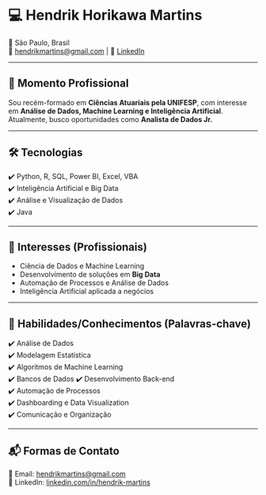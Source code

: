 # 💻 Hendrik Horikawa Martins

📍 São Paulo, Brasil  
📧 hendrikmartins@gmail.com | 🔗 [LinkedIn](www.linkedin.com/in/hendrik-martins)  

---

## 🚀 Momento Profissional
Sou recém-formado em **Ciências Atuariais pela UNIFESP**, com interesse em **Análise de Dados, Machine Learning e Inteligência Artificial**. Atualmente, busco oportunidades como **Analista de Dados Jr.**

---

## 🛠️ Tecnologias
✔️ Python, R, SQL, Power BI, Excel, VBA  
✔️ Inteligência Artificial e Big Data  
✔️ Análise e Visualização de Dados  
✔️ Java

---

## 🎯 Interesses (Profissionais)
- Ciência de Dados e Machine Learning
- Desenvolvimento de soluções em **Big Data**
- Automação de Processos e Análise de Dados
- Inteligência Artificial aplicada a negócios

---

## 📌 Habilidades/Conhecimentos (Palavras-chave)
✔️ Análise de Dados  
✔️ Modelagem Estatística  
✔️ Algoritmos de Machine Learning  
✔️ Bancos de Dados
✔️ Desenvolvimento Back-end  
✔️ Automação de Processos  
✔️ Dashboarding e Data Visualization  
✔️ Comunicação e Organização  

---


## 📬 Formas de Contato
📧 Email: hendrikmartins@gmail.com  
🔗 LinkedIn: [linkedin.com/in/hendrik-martins](www.linkedin.com/in/hendrik-martins)
